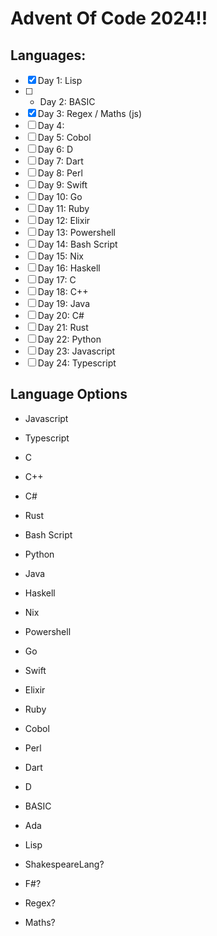 # Advent Of Code 2024!!

## Languages:
- [x] Day 1: Lisp
- [ ] * Day 2: BASIC
- [x] Day 3: Regex / Maths (js)
- [ ] Day 4: 
- [ ] Day 5: Cobol
- [ ] Day 6: D
- [ ] Day 7: Dart
- [ ] Day 8: Perl
- [ ] Day 9: Swift
- [ ] Day 10: Go
- [ ] Day 11: Ruby
- [ ] Day 12: Elixir
- [ ] Day 13: Powershell
- [ ] Day 14: Bash Script
- [ ] Day 15: Nix
- [ ] Day 16: Haskell
- [ ] Day 17: C
- [ ] Day 18: C++
- [ ] Day 19: Java
- [ ] Day 20: C#
- [ ] Day 21: Rust
- [ ] Day 22: Python
- [ ] Day 23: Javascript
- [ ] Day 24: Typescript

## Language Options
- Javascript
- Typescript
- C
- C++
- C#
- Rust
- Bash Script
- Python
- Java
- Haskell

- Nix
- Powershell

- Go
- Swift
- Elixir
- Ruby
- Cobol
- Perl
- Dart
- D
- BASIC
- Ada
- Lisp

- ShakespeareLang?
- F#?
- Regex?
- Maths?
